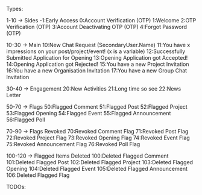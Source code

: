 Types:

1-10 -> Sides
-1:Early Access 
0:Account Verification (OTP)
1:Welcome
2:OTP Verification (OTP)
3:Account Deactivating OTP (OTP)
4:Forgot Password (OTP)


10-30 -> Main
10:New Chat Request (SecondaryUser.Name)
11:You have x impressions on your post/project/event! (x is a variable)
12:Successfully Submitted Application for Opening
13:Opening Application got Accepted!
14:Opening Application got Rejected!
15:You have a new Project Invitation
16:You have a new Organisation Invitation
17:You have a new Group Chat Invitation


30-40 -> Engagement
20:New Activities
21:Long time so see
22:News Letter


50-70 -> Flags
50:Flagged Comment
51:Flagged Post
52:Flagged Project
53:Flagged Opening
54:Flagged Event
55:Flagged Announcement
56:Flagged Poll


70-90 -> Flags Revoked
70:Revoked Comment Flag
71:Revoked Post Flag
72:Revoked Project Flag
73:Revoked Opening Flag
74:Revoked Event Flag
75:Revoked Announcement Flag
76:Revoked Poll Flag


100-120 -> Flagged Items Deleted
100:Deleted Flagged Comment
101:Deleted Flagged Post
102:Deleted Flagged Project
103:Deleted Flagged Opening
104:Deleted Flagged Event
105:Deleted Flagged Announcement
106:Deleted Flagged Flag

TODOs:
